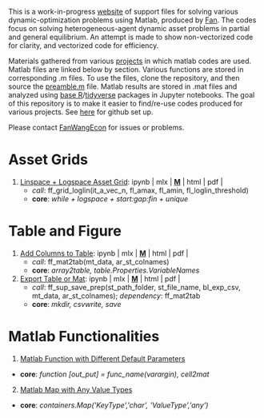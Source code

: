 This is a work-in-progress [website](https://fanwangecon.github.io/M4Econ/) of support files for solving various dynamic-optimization problems using Matlab, produced by [Fan](https://fanwangecon.github.io/). The codes focus on solving heterogeneous-agent dynamic asset problems in partial and general equilibrium. An attempt is made to show non-vectorized code for clarity, and vectorized code for efficiency.

Materials gathered from various [projects](https://fanwangecon.github.io/research) in which matlab codes are used. Matlab files are linked below by section. Various functions are stored in corresponding .m files. To use the files, clone the repository, and then source the [preamble.m](https://github.com/FanWangEcon/R4Econ/blob/master/preamble.m) file. Matlab results are stored in .mat files and analyzed using [base R](https://www.rdocumentation.org/packages/base/versions/3.5.2)/[tidyverse](https://www.tidyverse.org/) packages in Jupyter notebooks. The goal of this repository is to make it easier to find/re-use codes produced for various projects. See [here](docs/gitsetup.md) for github set up.

Please contact [FanWangEcon](https://fanwangecon.github.io/) for issues or problems.

<!-- 1. [Linspace + Logspace Asset Grid](asset/grid/ff_grid_loglin.html): [**mlx**](https://github.com/FanWangEcon/R4Econ/blob/master/asset/grid/ff_grid_loglin.mlx) \| [**M**](https://github.com/FanWangEcon/R4Econ/blob/master/asset/grid/ff_grid_loglin.m) \|  [**html**](asset/grid/ff_grid_loglin.html) \| [**pdf**](asset/grid/ff_grid_loglin.pdf) -->

# Asset Grids

1. [Linspace + Logspace Asset Grid](asset/grid/ff_grid_loglin.m): ipynb \| mlx \| [**M**](https://github.com/FanWangEcon/R4Econ/blob/master/asset/grid/ff_grid_loglin.m) \|  html \| pdf |
    + *call*: ff_grid_loglin(it_a_vec_n, fl_amax, fl_amin, fl_loglin_threshold)
    + **core**: *while + logspace + start:gap:fin + unique*

# Table and Figure

1. [Add Columns to Table](table/ff_mat2tab.m): ipynb \| mlx \| [**M**](https://github.com/FanWangEcon/R4Econ/blob/master/table/ff_mat2tab.m) \|  html \| pdf |
    + *call*: ff_mat2tab(mt_data, ar_st_colnames)
    + **core**: *array2table, table.Properties.VariableNames*
2. [Export Table or Mat](table/ff_sup_savemat_prep.m): ipynb \| mlx \| [**M**](https://github.com/FanWangEcon/R4Econ/blob/master/table/ff_sup_savemat_prep.m) \|  html \| pdf |
    + *call*: ff_sup_save_prep(st_path_folder, st_file_name, bl_exp_csv, mt_data, ar_st_colnames); *dependency*: ff_mat2tab
    + **core**: *mkdir, csvwrite, save*


# Matlab Functionalities

1. [Matlab Function with Different Default Parameters](support/funcdefine/ff_varargin.m)
  + **core**: *function [out_put] = func_name(varargin), cell2mat*
2. [Matlab Map with Any Value Types](support/dtype/map.m)
  + **core**: *containers.Map('KeyType','char', 'ValueType','any')*
